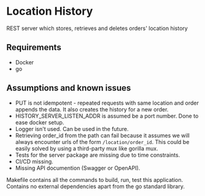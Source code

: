 # Location History

REST server which stores, retrieves and deletes orders' location history

## Requirements
- Docker
- go

## Assumptions and known issues
- PUT is not idempotent - repeated requests with same location and order appends the data. It also creates the history for a new order.
- HISTORY_SERVER_LISTEN_ADDR is assumed be a port number. Done to ease docker setup. 
- Logger isn't used. Can be used in the future.
- Retrieving order_id from the path can fail because it assumes we will always encounter urls of the form `/location/order_id`. This could be easily solved by using a third-party mux like gorilla mux.
- Tests for the server package are missing due to time constraints.
- CI/CD missing.
- Missing API documention (Swagger or OpenAPI).

Makefile contains all the commands to build, run, test this application. 
Contains no external dependencies apart from the go standard library.